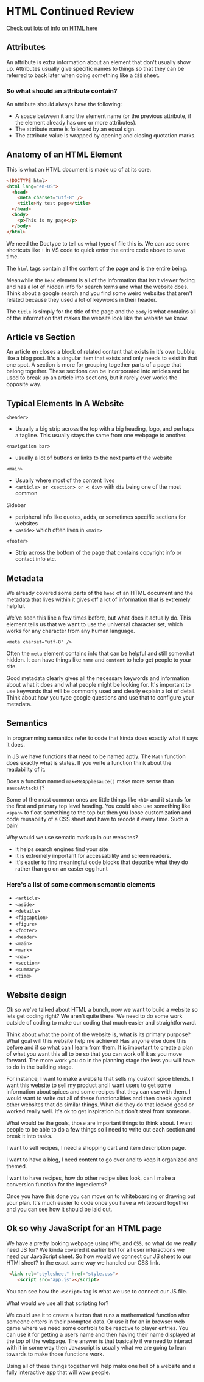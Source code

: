 # HTML Continued Review

[Check out lots of info on HTML here](../102/html.md)

## Attributes

An attribute is extra information about an element that don't usually show up. Attributes usually give specific names to things so that they can be referred to back later when doing something like a `CSS` sheet.

### So what should an attribute contain?

An attribute should always have the following:

* A space between it and the element name (or the previous attribute, if the element already has one or more attributes).
* The attribute name is followed by an equal sign.
* The attribute value is wrapped by opening and closing quotation marks.

## Anatomy of an HTML Element

This is what an HTML document is made up of at its core.

```html
<!DOCTYPE html>
<html lang="en-US">
  <head>
    <meta charset="utf-8" />
    <title>My test page</title>
  </head>
  <body>
    <p>This is my page</p>
  </body>
</html>
```

We need the Doctype to tell us what type of file this is. We can use some shortcuts like `!` in VS code to quick enter the entire code above to save time.

The `html` tags contain all the content of the page and is the entire being.

Meanwhile the `head` element is all of the information that isn't viewer facing and has a lot of hidden info for search terms and what the website does. Think about a google search and you find some weird websites that aren't related because they used a lot of keywords in their header.

The `title` is simply for the title of the page and the `body` is what contains all of the information that makes the website look like the website we know.

## Article vs Section

An article en closes a block of related content that exists in it's own bubble, like a blog post. It's a singular item that exists and only needs to exist in that one spot. A section is more for grouping together parts of a page that belong together. These sections can be incorporated into articles and be used to break up an article into sections, but it rarely ever works the opposite way.

## Typical Elements In A Website

`<header>`

* Usually a big strip across the top with a big heading, logo, and perhaps a tagline. This usually stays the same from one webpage to another.
  
`<navigation bar>`

* usually a lot of buttons or links to the next parts of the website

`<main>`

* Usually where most of the content lives
* `<article> or <section> or < div>` with `div` being one of the most common

Sidebar

* peripheral info like quotes, adds, or sometimes specific sections for websites
* `<aside>` which often lives in `<main>`

`<footer>`

* Strip across the bottom of the page that contains copyright info or contact info etc.

## Metadata

We already covered some parts of the `head` of an HTML document and the metadata that lives within it gives off a lot of information that is extremely helpful.

We've seen this line a few times before, but what does it actually do.
This element tells us that we want to use the universal character set, which works for any character from any human language.

`<meta charset="utf-8" />`

Often the `meta` element contains info that can be helpful and still somewhat hidden. It can have things like `name` and `content` to help get people to your site.

Good metadata clearly gives all the necessary keywords and information about what it does and what people might be looking for. It's important to use keywords that will be commonly used and clearly explain a lot of detail. Think about how you type google questions and use that to configure your metadata.

## Semantics

In programming semantics refer to code that kinda does exactly what it says it does.

In JS we have functions that need to be named aptly. The `Math` function does exactly what is states.
If you write a function think about the readability of it.

Does a function named `makeMeApplesauce()` make more sense than `sauceAttack()`?

Some of the most common ones are little things like `<h1>` and it stands for the first and primary top level heading. You could also use something like `<span>` to float something to the top but then you loose customization and code reusability of a CSS sheet and have to recode it every time. Such a pain!

Why would we use sematic markup in our websites?

* It helps search engines find your site
* It is extremely important for accessability and screen readers.
* It's easier to find meaningful code blocks that describe what they do rather than go on an easter egg hunt
  
### Here's a list of some common semantic elements

* `<article>`
* `<aside>`
* `<details>`
* `<figcaption>`
* `<figure>`
* `<footer>`
* `<header>`
* `<main>`
* `<mark>`
* `<nav>`
* `<section>`
* `<summary>`
* `<time>`

## Website design

Ok so we've talked about HTML a bunch, now we want to build a website so lets get coding right? We aren't quite there. We need to do some work outside of coding to make our coding that much easier and straightforward.

Think about what the point of the website is, what is its primary purpose? What goal will this website help me achieve? Has anyone else done this before and if so what can I learn from them. It is important to create a plan of what you want this all to be so that you can work off it as you move forward. The more work you do in the planning stage the less you will have to do in the building stage.

For instance, I want to make a website that sells my custom spice blends.
I want this website to sell my product and I want users to get some information about spices and some recipes that they can use with them. I would want to write out all of these functionalities and then check against other websites that do similar things. What did they do that looked good or worked really well. It's ok to get inspiration but don't steal from someone.

What would be the goals, those are important things to think about. I want people to be able to do a few things so I need to write out each section and break it into tasks.

I want to sell recipes, I need a shopping cart and item description page.

I want to have a blog, I need content to go over and to keep it organized and themed.

I want to have recipes, how do other recipe sites look, can I make a conversion function for the ingredients?

Once you have this done you can move on to whiteboarding or drawing out your plan. It's much easier to code once you have a whiteboard together and you can see how it should be laid out.

## Ok so why JavaScript for an HTML page

We have a pretty looking webpage using `HTML` and `CSS`, so what do we really need JS for? We kinda covered it earlier but for all user interactions we need our JavaScript sheet. So how would we connect our JS sheet to our HTMl sheet? In the exact same way we handled our CSS link.

```html
 <link rel="stylesheet" href="style.css">
    <script src="app.js"></script>
```

You can see how the `<Script>` tag is what we use to connect our JS file.

What would we use all that scripting for?

We could use it to create a button that runs a mathematical function after someone enters in their prompted data.
 Or use it for an in browser web game where we need some controls to be reactive to player entries.
  You can use it for getting a users name and then having their name displayed at the top of the webpage. The answer is that basically
 if we need to interact with it in some way then Javascript is usually what we are going to lean towards to make those functions work.

 Using all of these things together will help make one hell of a website and a fully interactive app that will wow people.
